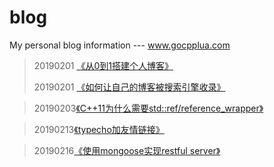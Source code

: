 # blog
My personal blog information --- www.gocpplua.com

> 20190201 [《从0到1搭建个人博客》](http://gocpplua.com/index.php/archives/3.html)
> 
> 20190201 [《如何让自己的博客被搜索引擎收录》](http://www.gocpplua.com/index.php/archives/18.html)

> 20190203[《C++11为什么需要std::ref/reference_wrapper》](http://www.gocpplua.com/index.php/archives/29.html)

> 20190213[《typecho加友情链接》](http://www.gocpplua.com/index.php/archives/40.html)

> 20190216[《使用mongoose实现restful server》](http://www.gocpplua.com/index.php/archives/47.html)